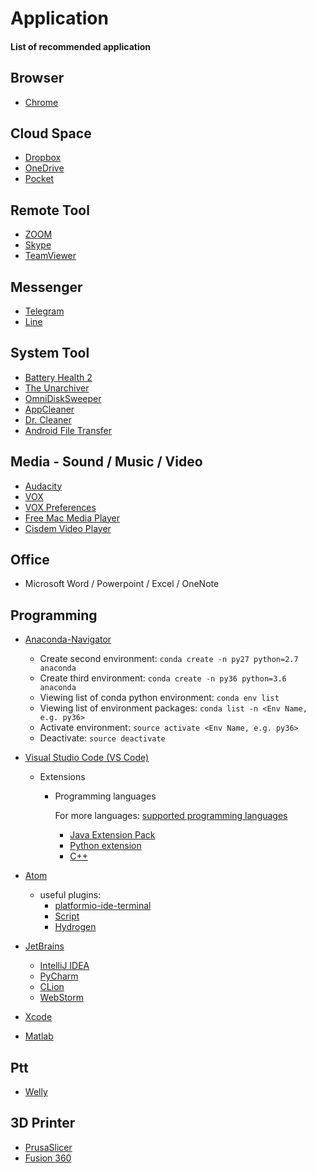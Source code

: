 # Application
#### List of recommended application

## Browser
* [Chrome](https://www.google.com/chrome/index.html)

## Cloud Space
* [Dropbox](https://www.dropbox.com/)
* [OneDrive](https://onedrive.live.com/)
* [Pocket](https://getpocket.com/)

## Remote Tool
* [ZOOM](https://zoom.us/)
* [Skype](https://www.skype.com/)
* [TeamViewer](https://www.teamviewer.us/)

## Messenger
* [Telegram](https://telegram.org/)
* [Line](https://line.me/)

## System Tool
* [Battery Health 2](https://itunes.apple.com/us/app/battery-health-2-monitor-battery-stats-and-usage/id1120214373?mt=12)
* [The Unarchiver](https://theunarchiver.com/)
* [OmniDiskSweeper](https://www.omnigroup.com/more)
* [AppCleaner](https://freemacsoft.net/appcleaner/)
* [Dr. Cleaner](https://itunes.apple.com/us/app/dr-cleaner-disk-mem-clean/id921458519?mt=12)
* [Android File Transfer](https://www.android.com/filetransfer/)

## Media - Sound / Music / Video
* [Audacity](http://www.audacityteam.org/)
* [VOX](https://vox.rocks/mac-music-player)
* [VOX Preferences](https://vox.rocks/mac-music-player/control-extension-download)
* [Free Mac Media Player](https://www.macblurayplayer.com/mac-media-player.htm)
* [Cisdem Video Player](https://www.cisdem.com/video-player-mac.html)

## Office
* Microsoft Word / Powerpoint / Excel / OneNote

## Programming
* [Anaconda-Navigator](https://anaconda.org)
  * Create second environment: `conda create -n py27 python=2.7 anaconda`
  * Create third environment: `conda create -n py36 python=3.6 anaconda`
  * Viewing list of conda python environment: `conda env list`
  * Viewing list of environment packages: `conda list -n <Env Name, e.g. py36>`
  * Activate environment: `source activate <Env Name, e.g. py36>`
  * Deactivate: `source deactivate`

* [Visual Studio Code (VS Code)](https://code.visualstudio.com/)
  * Extensions
    * Programming languages
      
      For more languages: [supported programming languages](https://code.visualstudio.com/docs/languages/overview) 

      * [Java Extension Pack](https://marketplace.visualstudio.com/items?itemName=vscjava.vscode-java-pack)
      * [Python extension](https://marketplace.visualstudio.com/items?itemName=ms-python.python)
      * [C++](https://marketplace.visualstudio.com/items?itemName=ms-vscode.cpptools)

* [Atom](https://atom.io/)
  * useful plugins:
    * [platformio-ide-terminal](https://atom.io/packages/platformio-ide-terminal)
    * [Script](https://atom.io/packages/script)
    * [Hydrogen](https://atom.io/packages/hydrogen)

* [JetBrains](https://www.jetbrains.com/products.html)
  * [IntelliJ IDEA](https://www.jetbrains.com/idea/)
  * [PyCharm](https://www.jetbrains.com/pycharm/)
  * [CLion](https://www.jetbrains.com/clion/)
  * [WebStorm](https://www.jetbrains.com/webstorm/)

* [Xcode](https://developer.apple.com/xcode/)

* [Matlab](https://www.mathworks.com/products/matlab.html)

## Ptt
* [Welly](https://github.com/clyang/welly)

## 3D Printer
* [PrusaSlicer](https://www.prusa3d.com/drivers8)
* [Fusion 360](https://www.autodesk.com/products/fusion-360/overview)
